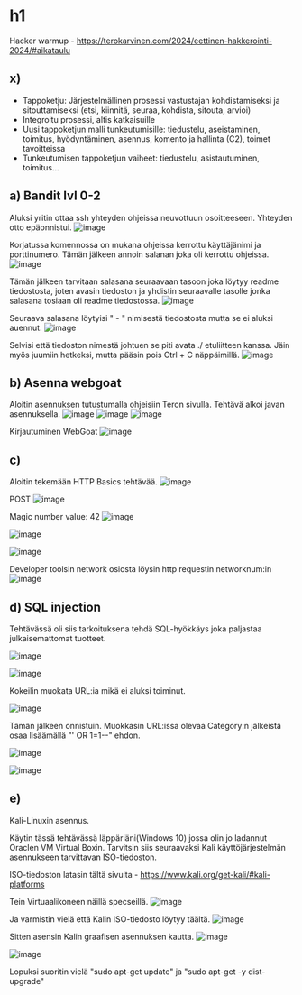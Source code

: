 # h1

Hacker warmup - https://terokarvinen.com/2024/eettinen-hakkerointi-2024/#aikataulu

## x)

- Tappoketju: Järjestelmällinen prosessi vastustajan kohdistamiseksi ja sitouttamiseksi (etsi, kiinnitä, seuraa, kohdista, sitouta, arvioi)
- Integroitu prosessi, altis katkaisuille
- Uusi tappoketjun malli tunkeutumisille: tiedustelu, aseistaminen, toimitus, hyödyntäminen, asennus, komento ja hallinta (C2), toimet tavoitteissa
- Tunkeutumisen tappoketjun vaiheet: tiedustelu, asistautuminen, toimitus...


## a) Bandit lvl 0-2

Aluksi yritin ottaa ssh yhteyden ohjeissa neuvottuun osoitteeseen. Yhteyden otto epäonnistui.
![image](https://github.com/Tiitus101/Tunkeutumistestaus/assets/130304789/51da7549-811a-4eb8-9dca-07259ff54de0)

Korjatussa komennossa on mukana ohjeissa kerrottu käyttäjänimi ja porttinumero. Tämän jälkeen annoin salanan joka oli kerrottu ohjeissa. 
![image](https://github.com/Tiitus101/Tunkeutumistestaus/assets/130304789/236b2da7-b9a2-4dc7-a055-45902605211d)


Tämän jälkeen tarvitaan salasana seuraavaan tasoon joka löytyy readme tiedostosta, joten avasin tiedoston ja yhdistin seuraavalle tasolle jonka salasana tosiaan oli readme tiedostossa.
![image](https://github.com/Tiitus101/Tunkeutumistestaus/assets/130304789/ebaa3d5c-5bd4-49b2-8545-e06fd997660c)


Seuraava salasana löytyisi " - " nimisestä tiedostosta mutta se ei aluksi auennut.
![image](https://github.com/Tiitus101/Tunkeutumistestaus/assets/130304789/d1f9f61d-aefa-4787-8f5d-7727a5c0c781)


Selvisi että tiedoston nimestä johtuen se piti avata ./ etuliitteen kanssa. Jäin myös juumiin hetkeksi, mutta pääsin pois Ctrl + C näppäimillä.
![image](https://github.com/Tiitus101/Tunkeutumistestaus/assets/130304789/ba7f6761-71b1-4448-b27c-22794d739763)


## b) Asenna webgoat

Aloitin asennuksen tutustumalla ohjeisiin Teron sivulla. Tehtävä alkoi javan asennuksella.
![image](https://github.com/Tiitus101/Tunkeutumistestaus/assets/130304789/34d0d377-6a2a-4ee8-bdb4-562203a7d884)
![image](https://github.com/Tiitus101/Tunkeutumistestaus/assets/130304789/f35e424e-5722-44ad-9036-27df7f19133f)
![image](https://github.com/Tiitus101/Tunkeutumistestaus/assets/130304789/f1440e6c-0f11-4911-8026-7757ac10cbf3)

Kirjautuminen WebGoat
![image](https://github.com/Tiitus101/Tunkeutumistestaus/assets/130304789/874478b4-301c-41bc-8d78-fdb4ad7e1a4e)


## c)

Aloitin tekemään HTTP Basics tehtävää.
![image](https://github.com/Tiitus101/Tunkeutumistestaus/assets/130304789/fdac6685-e3d0-47a2-a8c8-a0d2db1dfc53)


POST
![image](https://github.com/Tiitus101/Tunkeutumistestaus/assets/130304789/22ed695e-cd2e-49e4-867f-f4a23fd4ef9b)

Magic number value: 42
![image](https://github.com/Tiitus101/Tunkeutumistestaus/assets/130304789/6b20be7c-f82b-4d65-8643-4111788e0365)


![image](https://github.com/Tiitus101/Tunkeutumistestaus/assets/130304789/520365aa-d679-4bf4-8b49-162a5addfe1a)


![image](https://github.com/Tiitus101/Tunkeutumistestaus/assets/130304789/be5aadf2-8a7c-482b-8393-e3e5a8455f36)

Developer toolsin network osiosta löysin http requestin networknum:in 
![image](https://github.com/Tiitus101/Tunkeutumistestaus/assets/130304789/36da4324-b1c2-4a98-81e1-faa1a6d7b879)


## d) SQL injection

Tehtävässä oli siis tarkoituksena tehdä SQL-hyökkäys joka paljastaa julkaisemattomat tuotteet.


![image](https://github.com/Tiitus101/Tunkeutumistestaus/assets/130304789/389e453c-10c7-4fbb-984a-5f35f7537cdf)


![image](https://github.com/Tiitus101/Tunkeutumistestaus/assets/130304789/b4e49f0d-97da-4c78-8ec2-693e50e2b02b)


Kokeilin muokata URL:ia mikä ei aluksi toiminut.

![image](https://github.com/Tiitus101/Tunkeutumistestaus/assets/130304789/9ef38cbd-7160-4f94-ac88-880fb76bfaa2)


Tämän jälkeen onnistuin. Muokkasin URL:issa olevaa Category:n jälkeistä osaa lisäämällä "' OR 1=1--" ehdon. 

![image](https://github.com/Tiitus101/Tunkeutumistestaus/assets/130304789/bf6052de-6dcc-48db-91cc-eee1da0a1a83)

![image](https://github.com/Tiitus101/Tunkeutumistestaus/assets/130304789/abedf825-8bef-4fff-b56b-0c579046f7d5)


## e)

Kali-Linuxin asennus.


Käytin tässä tehtävässä läppäriäni(Windows 10) jossa olin jo ladannut Oraclen VM Virtual Boxin. 
Tarvitsin siis seuraavaksi Kali käyttöjärjestelmän asennukseen tarvittavan ISO-tiedoston. 

ISO-tiedoston latasin tältä sivulta - https://www.kali.org/get-kali/#kali-platforms


Tein Virtuaalikoneen näillä specseillä.
![image](https://github.com/Tiitus101/Tunkeutumistestaus/assets/130304789/40e5750a-00cf-4974-9ee0-4be9604424c8)


Ja varmistin vielä että Kalin ISO-tiedosto löytyy täältä. 
![image](https://github.com/Tiitus101/Tunkeutumistestaus/assets/130304789/d6172d5c-a6dc-4e03-b510-103bf39b5216)


Sitten asensin Kalin graafisen asennuksen kautta.
![image](https://github.com/Tiitus101/Tunkeutumistestaus/assets/130304789/c9356eb1-58e7-4c7a-8cbf-54fc0be9819b)


![image](https://github.com/Tiitus101/Tunkeutumistestaus/assets/130304789/09036c54-cef1-429c-895d-6cd2dd7d8f19)


Lopuksi suoritin vielä "sudo apt-get update" ja "sudo apt-get -y dist-upgrade"
